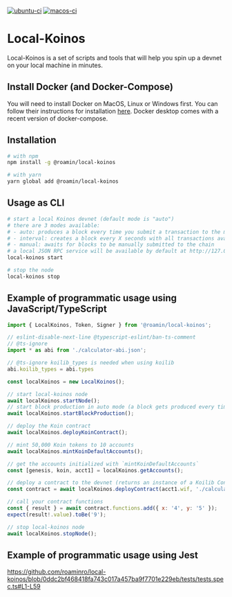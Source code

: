 [![ubuntu-ci](https://github.com/roaminro/local-koinos/actions/workflows/ubuntu-ci.yml/badge.svg)](https://github.com/roaminro/local-koinos/actions/workflows/ubuntu-ci.yml)
[![macos-ci](https://github.com/roaminro/local-koinos/actions/workflows/macos-ci.yml/badge.svg)](https://github.com/roaminro/local-koinos/actions/workflows/macos-ci.yml)

# Local-Koinos

Local-Koinos is a set of scripts and tools that will help you spin up a devnet on your local machine in minutes.

## Install Docker (and Docker-Compose)

You will need to install Docker on MacOS, Linux or Windows first. You can follow their instructions for installation [here](https://www.docker.com/products/docker-desktop). Docker desktop comes with a recent version of docker-compose.

## Installation
```sh
# with npm
npm install -g @roamin/local-koinos

# with yarn
yarn global add @roamin/local-koinos
```

## Usage as CLI
```sh
# start a local Koinos devnet (default mode is "auto")
# there are 3 modes available:
# - auto: produces a block every time you submit a transaction to the mempool
# - interval: creates a block every X seconds with all transactions available in the mempool (default is every 3 seconds)
# - manual: awaits for blocks to be manually submitted to the chain
# a local JSON RPC service will be available by default at http://127.0.0.1:8080
local-koinos start

# stop the node
local-koinos stop
```

## Example of programmatic usage using JavaScript/TypeScript

```js
import { LocalKoinos, Token, Signer } from '@roamin/local-koinos';

// eslint-disable-next-line @typescript-eslint/ban-ts-comment
// @ts-ignore 
import * as abi from './calculator-abi.json';

// @ts-ignore koilib_types is needed when using koilib
abi.koilib_types = abi.types

const localKoinos = new LocalKoinos();

// start local-koinos node
await localKoinos.startNode();
// start block production in auto mode (a block gets produced every time you submit a transaction)
await localKoinos.startBlockProduction();

// deploy the Koin contract
await localKoinos.deployKoinContract();

// mint 50,000 Koin tokens to 10 accounts
await localKoinos.mintKoinDefaultAccounts();

// get the accounts initialized with `mintKoinDefaultAccounts`
const [genesis, koin, acct1] = localKoinos.getAccounts();

// deploy a contract to the devnet (returns an instance of a Koilib Contract)
const contract = await localKoinos.deployContract(acct1.wif, './calculator-contract.wasm', abi);

// call your contract functions
const { result } = await contract.functions.add({ x: '4', y: '5' });
expect(result!.value).toBe('9');

// stop local-koinos node
await localKoinos.stopNode();
```

## Example of programmatic usage using Jest
https://github.com/roaminro/local-koinos/blob/0ddc2bf468418fa743c017a457ba9f7701e229eb/tests/tests.spec.ts#L1-L59
